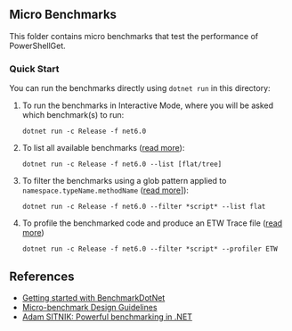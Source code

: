 ## Micro Benchmarks

This folder contains micro benchmarks that test the performance of PowerShellGet.

### Quick Start

You can run the benchmarks directly using `dotnet run` in this directory:
1. To run the benchmarks in Interactive Mode, where you will be asked which benchmark(s) to run:
   ```
   dotnet run -c Release -f net6.0
   ```

2. To list all available benchmarks ([read more](https://github.com/dotnet/performance/blob/main/docs/benchmarkdotnet.md#Listing-the-Benchmarks)):
   ```
   dotnet run -c Release -f net6.0 --list [flat/tree]
   ```

3. To filter the benchmarks using a glob pattern applied to `namespace.typeName.methodName` ([read more](https://github.com/dotnet/performance/blob/main/docs/benchmarkdotnet.md#Filtering-the-Benchmarks)]):
   ```
   dotnet run -c Release -f net6.0 --filter *script* --list flat
   ```

4. To profile the benchmarked code and produce an ETW Trace file ([read more](https://github.com/dotnet/performance/blob/main/docs/benchmarkdotnet.md#Profiling))
   ```
   dotnet run -c Release -f net6.0 --filter *script* --profiler ETW
   ```
   
## References

- [Getting started with BenchmarkDotNet](https://benchmarkdotnet.org/articles/guides/getting-started.html)
- [Micro-benchmark Design Guidelines](https://github.com/dotnet/performance/blob/main/docs/microbenchmark-design-guidelines.md)
- [Adam SITNIK: Powerful benchmarking in .NET](https://www.youtube.com/watch?v=pdcrSG4tOLI&t=351s)